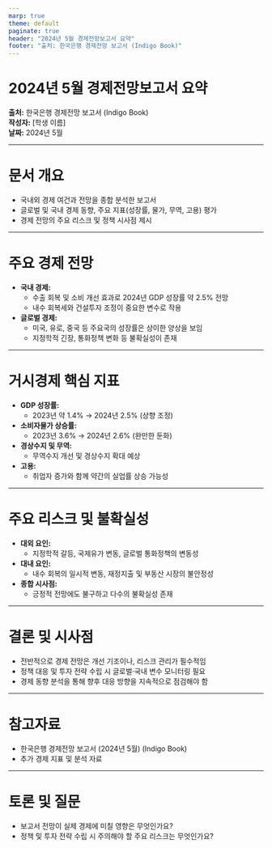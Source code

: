 ```yaml
---
marp: true
theme: default
paginate: true
header: "2024년 5월 경제전망보고서 요약"
footer: "출처: 한국은행 경제전망 보고서 (Indigo Book)"
---
```


# 2024년 5월 경제전망보고서 요약

**출처:** 한국은행 경제전망 보고서 (Indigo Book)  
**작성자:** [학생 이름]  
**날짜:** 2024년 5월

---

# 문서 개요

- 국내외 경제 여건과 전망을 종합 분석한 보고서
- 글로벌 및 국내 경제 동향, 주요 지표(성장률, 물가, 무역, 고용) 평가
- 경제 전망의 주요 리스크 및 정책 시사점 제시

---

# 주요 경제 전망

- **국내 경제:**  
  - 수출 회복 및 소비 개선 효과로 2024년 GDP 성장률 약 2.5% 전망  
  - 내수 회복세와 건설투자 조정이 중요한 변수로 작용  
- **글로벌 경제:**  
  - 미국, 유로, 중국 등 주요국의 성장률은 상이한 양상을 보임  
  - 지정학적 긴장, 통화정책 변화 등 불확실성이 존재

---

# 거시경제 핵심 지표

- **GDP 성장률:**  
  - 2023년 약 1.4% → 2024년 2.5% (상향 조정)  
- **소비자물가 상승률:**  
  - 2023년 3.6% → 2024년 2.6% (완만한 둔화)  
- **경상수지 및 무역:**  
  - 무역수지 개선 및 경상수지 확대 예상  
- **고용:**  
  - 취업자 증가와 함께 약간의 실업률 상승 가능성

---

# 주요 리스크 및 불확실성

- **대외 요인:**  
  - 지정학적 갈등, 국제유가 변동, 글로벌 통화정책의 변동성  
- **대내 요인:**  
  - 내수 회복의 일시적 변동, 재정지출 및 부동산 시장의 불안정성  
- **종합 시사점:**  
  - 긍정적 전망에도 불구하고 다수의 불확실성 존재

---

# 결론 및 시사점

- 전반적으로 경제 전망은 개선 기조이나, 리스크 관리가 필수적임  
- 정책 대응 및 투자 전략 수립 시 글로벌·국내 변수 모니터링 필요  
- 경제 동향 분석을 통해 향후 대응 방향을 지속적으로 점검해야 함

---

# 참고자료

- 한국은행 경제전망 보고서 (2024년 5월) (Indigo Book)  
- 추가 경제 지표 및 분석 자료

---

# 토론 및 질문

- 보고서 전망이 실제 경제에 미칠 영향은 무엇인가요?  
- 정책 및 투자 전략 수립 시 주의해야 할 주요 리스크는 무엇인가요?
